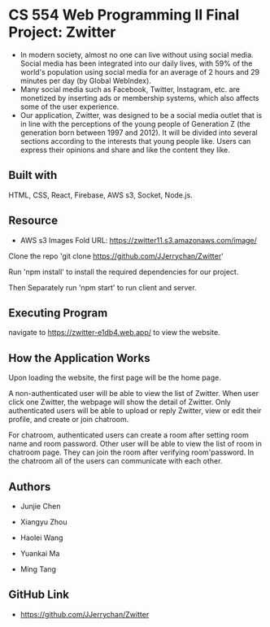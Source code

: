 # CS 554 Web Programming II Final Project: Zwitter

- In modern society, almost no one can live without using social media. Social media has
been integrated into our daily lives, with 59% of the world's population using social media
for an average of 2 hours and 29 minutes per day (by Global WebIndex).
- Many social media such as Facebook, Twitter, Instagram, etc. are monetized by inserting
ads or membership systems, which also affects some of the user experience.
- Our application, Zwitter, was designed to be a social media outlet that is in line with the
perceptions of the young people of Generation Z (the generation born between 1997
and 2012). It will be divided into several sections according to the interests that young
people like. Users can express their opinions and share and like the content they like.

## Built with

HTML, CSS, React, Firebase, AWS s3, Socket, Node.js.

## Resource

- AWS s3 Images Fold URL: https://zwitter11.s3.amazonaws.com/image/

Clone the repo 'git clone https://github.com/JJerrychan/Zwitter'

Run 'npm install' to install the required dependencies for our project.

Then Separately run 'npm start' to run client and server.

## Executing Program

navigate to https://zwitter-e1db4.web.app/ to view the website.

## How the Application Works

Upon loading the website, the first page will be the home page.

A non-authenticated user will be able to view the list of Zwitter. When user click one Zwitter, the webpage will show the detail of Zwitter. Only authenticated users will be able to upload or reply Zwitter, view or edit their profile, and create or join chatroom.

For chatroom,  authenticated users can create a room after setting room name and room password. Other user will be able to view the list of room in chatroom page. They can join the room after verifying room'password. In the chatroom all of the users can communicate with each other.


## Authors
- Junjie Chen

- Xiangyu Zhou

- Haolei Wang

- Yuankai Ma

- Ming Tang

## GitHub Link
- https://github.com/JJerrychan/Zwitter